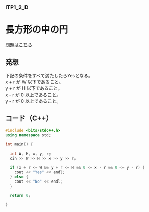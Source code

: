 ### ITP1_2_D

# 長方形の中の円

  [問題はこちら](https://onlinejudge.u-aizu.ac.jp/courses/lesson/2/ITP1/2/ITP1_2_D)


## 発想

  下記の条件をすべて満たしたらYesとなる。<br>
  x + r が W 以下であること。<br>
  y + r が H 以下であること。<br>
  x - r が 0 以上であること。<br>
  y - r が 0 以上であること。


## コード（C++）

```cpp
#include <bits/stdc++.h>
using namespace std;

int main() {

  int W, H, x, y, r;
  cin >> W >> H >> x >> y >> r;

  if (x + r <= W && y + r <= H && 0 <= x - r && 0 <= y - r) {
    cout << "Yes" << endl;
  } else {
    cout << "No" << endl;
  }

  return 0;

}
```
